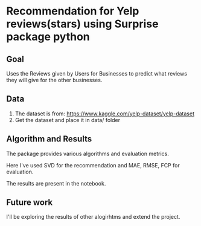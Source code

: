 # Recommendation for Yelp reviews(stars) using Surprise package python

## Goal

Uses the Reviews given by Users for Businesses to predict what reviews they will give for the other businesses.

## Data

1. The dataset is from: https://www.kaggle.com/yelp-dataset/yelp-dataset
2. Get the dataset and place it in data/ folder

## Algorithm and Results

The package provides various algorithms and evaluation metrics.

Here I've used SVD for the recommendation and MAE, RMSE, FCP for evaluation.

The results are present in the notebook.

## Future work

I'll be exploring the results of other alogirhtms and extend the project.
